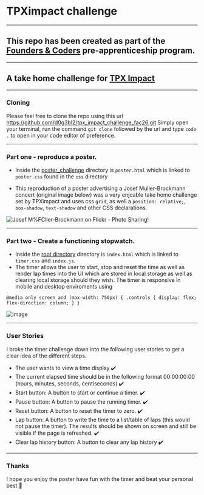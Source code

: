 # TPXimpact challenge

---

## This repo has been created as part of the [Founders & Coders](https://learn.foundersandcoders.com) pre-apprenticeship program.

---

## A take home challenge for [TPX Impact](https://www.tpximpact.com/)

---

### Cloning 

Please feel free to clone the repo using this url https://github.com/d0g3bl2/tpx_impact_challenge_fac26.git Simply open your terminal, run the command `git clone` followed by the url and type `code .` to open in your code editor of preference.

---

### Part one - reproduce a poster.

- Inside the [poster_challenge](https://github.com/d0g3bl2/tpx_impact_challenge_fac26/tree/main/poster_challenge) directory is `poster.html` which is linked to `poster.css` found in the `css` directory

- This reproduction of a poster advertising a Josef Muller-Brockmann concert (original image below) was a very enjoable take home challenge set by TPXimpact and uses css `grid`, as well a `position: relative;`, `box-shadow`, `text-shadow` and other CSS declarations.

![Josef M%FCller-Brockmann on Flickr - Photo Sharing!](https://user-images.githubusercontent.com/99536044/205094095-a76c87e4-849d-4247-92ea-79c984c7d3b3.jpg)

---

### Part two - Create a functioning stopwatch.

- Inside the [root directory](https://github.com/d0g3bl2/tpx_impact_challenge_fac26) directory is `index.html` which is linked to `timer.css` and `index.js`.
- The timer allows the user to start, stop and reset the time as well as render lap times into the UI which are stored in local storage as well as clearing local storage should they wish. The timer is responsive in mobile and desktop enviroments using

`@media only screen and (max-width: 750px) {
.controls {
    display: flex;
    flex-direction: column;
}
    }`
    
![image](https://user-images.githubusercontent.com/99536044/205100953-64e44fbd-edac-48c3-840b-1f9e1a192e9b.png)

---

### User Stories

I broke the timer challenge down into the following user stories to get a clear idea of the different steps.

- The user wants to view a time display ✔️ 
- The current elapsed time should be in the following format 00:00:00:00 (hours, minutes, seconds, centiseconds) ✔️
- Start button: A button to start or continue a timer. ✔️
- Pause button: A button to pause the running timer. ✔️
- Reset button: A button to reset the timer to zero. ✔️
- Lap button: A button to write the time to a list/table of laps (this would not pause the timer). The results should be shown on screen and still be visible if the page is refreshed. ✔️
- Clear lap history button: A button to clear any lap history ✔️

---

### Thanks 

I hope you enjoy the poster have fun with the timer and beat your personal best 🙂
